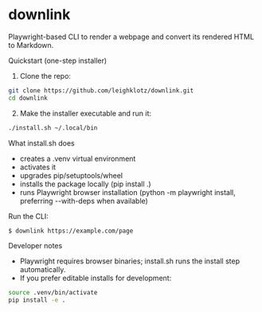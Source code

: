 # downlink

Playwright-based CLI to render a webpage and convert its rendered HTML to Markdown.

Quickstart (one-step installer)

1. Clone the repo:
```bash
git clone https://github.com/leighklotz/downlink.git
cd downlink
```

2. Make the installer executable and run it:
```bash
./install.sh ~/.local/bin
```

What install.sh does
- creates a .venv virtual environment
- activates it
- upgrades pip/setuptools/wheel
- installs the package locally (pip install .)
- runs Playwright browser installation (python -m playwright install, preferring --with-deps when available)

Run the CLI:
```bash
$ downlink https://example.com/page
```

Developer notes
- Playwright requires browser binaries; install.sh runs the install step automatically.
- If you prefer editable installs for development:
```bash
source .venv/bin/activate
pip install -e .
```
